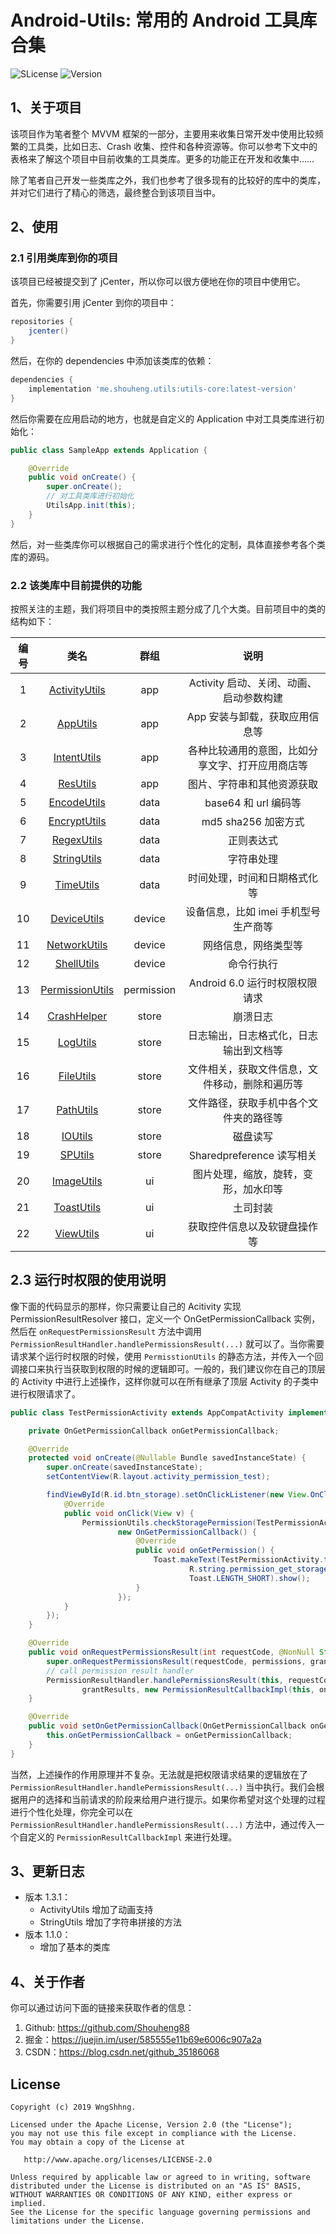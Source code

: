 # Android-Utils: 常用的 Android 工具库合集

![SLicense](https://img.shields.io/hexpm/l/plug.svg)
![Version](https://img.shields.io/maven-metadata/v/https/dl.bintray.com/easymark/Android/me/shouheng/utils/utils-core/maven-metadata.xml.svg)

## 1、关于项目

该项目作为笔者整个 MVVM 框架的一部分，主要用来收集日常开发中使用比较频繁的工具类，比如日志、Crash 收集、控件和各种资源等。你可以参考下文中的表格来了解这个项目中目前收集的工具类库。更多的功能正在开发和收集中……

除了笔者自己开发一些类库之外，我们也参考了很多现有的比较好的库中的类库，并对它们进行了精心的筛选，最终整合到该项目当中。

## 2、使用

### 2.1 引用类库到你的项目

该项目已经被提交到了 jCenter，所以你可以很方便地在你的项目中使用它。

首先，你需要引用 jCenter 到你的项目中：

```gradle
repositories {
    jcenter()
}
```

然后，在你的 dependencies 中添加该类库的依赖：

```gradle
dependencies {
    implementation 'me.shouheng.utils:utils-core:latest-version'
}
```

然后你需要在应用启动的地方，也就是自定义的 Application 中对工具类库进行初始化：

```java
public class SampleApp extends Application {

    @Override
    public void onCreate() {
        super.onCreate();
        // 对工具类库进行初始化
        UtilsApp.init(this);
    }
}
```

然后，对一些类库你可以根据自己的需求进行个性化的定制，具体直接参考各个类库的源码。

### 2.2 该类库中目前提供的功能

按照关注的主题，我们将项目中的类按照主题分成了几个大类。目前项目中的类的结构如下：

|编号|类名|群组|说明|
|:-:|:-:|:-:|:-:|
|1|[ActivityUtils](./utils/src/main/java/me/shouheng/utils/app/ActivityUtils.java)|app|Activity 启动、关闭、动画、启动参数构建|
|2|[AppUtils](./utils/src/main/java/me/shouheng/utils/app/AppUtils.java)|app|App 安装与卸载，获取应用信息等
|3|[IntentUtils](./utils/src/main/java/me/shouheng/utils/app/IntentUtils.java)|app|各种比较通用的意图，比如分享文字、打开应用商店等
|4|[ResUtils](./utils/src/main/java/me/shouheng/utils/app/ResUtils.java)|app|图片、字符串和其他资源获取
|5|[EncodeUtils](./utils/src/main/java/me/shouheng/utils/data/EncodeUtils.java)|data|base64 和 url 编码等
|6|[EncryptUtils](./utils/src/main/java/me/shouheng/utils/data/EncryptUtils.java)|data|md5 sha256 加密方式
|7|[RegexUtils](./utils/src/main/java/me/shouheng/utils/data/RegexUtils.java)|data|正则表达式
|8|[StringUtils](./utils/src/main/java/me/shouheng/utils/data/StringUtils.java)|data|字符串处理
|9|[TimeUtils](./utils/src/main/java/me/shouheng/utils/data/TimeUtils.java)|data|时间处理，时间和日期格式化等
|10|[DeviceUtils](./utils/src/main/java/me/shouheng/utils/device/DeviceUtils.java)|device|设备信息，比如 imei 手机型号 生产商等
|11|[NetworkUtils](./utils/src/main/java/me/shouheng/utils/device/NetworkUtils.java)|device|网络信息，网络类型等
|12|[ShellUtils](./utils/src/main/java/me/shouheng/utils/device/ShellUtils.java)|device|命令行执行
|13|[PermissionUtils](./utils/src/main/java/me/shouheng/permission/app/PermissionUtils.java)|permission|Android 6.0 运行时权限权限请求
|14|[CrashHelper](./utils/src/main/java/me/shouheng/utils/store/CrashHelper.java)|store|崩溃日志
|15|[LogUtils](./utils/src/main/java/me/shouheng/utils/store/LogUtils.java)|store|日志输出，日志格式化，日志输出到文档等
|16|[FileUtils](./utils/src/main/java/me/shouheng/utils/store/FileUtils.java)|store|文件相关，获取文件信息，文件移动，删除和遍历等
|17|[PathUtils](./utils/src/main/java/me/shouheng/utils/store/PathUtils.java)|store|文件路径，获取手机中各个文件夹的路径等
|18|[IOUtils](./utils/src/main/java/me/shouheng/utils/store/IOUtils.java)|store|磁盘读写|
|19|[SPUtils](./utils/src/main/java/me/shouheng/utils/store/SPUtils.java)|store|Sharedpreference 读写相关|
|20|[ImageUtils](./utils/src/main/java/me/shouheng/utils/ui/ImageUtils.java)|ui|图片处理，缩放，旋转，变形，加水印等|
|21|[ToastUtils](./utils/src/main/java/me/shouheng/utils/ui/ToastUtils.java)|ui|土司封装|
|22|[ViewUtils](./utils/src/main/java/me/shouheng/utils/ui/ViewUtils.java)|ui|获取控件信息以及软键盘操作等|

## 2.3 运行时权限的使用说明

像下面的代码显示的那样，你只需要让自己的 Acitivity 实现 PermissionResultResolver 接口，定义一个 OnGetPermissionCallback 实例，然后在 `onRequestPermissionsResult` 方法中调用 `PermissionResultHandler.handlePermissionsResult(...)` 就可以了。当你需要请求某个运行时权限的时候，使用 `PermisstionUtils` 的静态方法，并传入一个回调接口来执行当获取到权限的时候的逻辑即可。一般的，我们建议你在自己的顶层的 Activity 中进行上述操作，这样你就可以在所有继承了顶层 Activity 的子类中进行权限请求了。

```java
public class TestPermissionActivity extends AppCompatActivity implements PermissionResultResolver {

    private OnGetPermissionCallback onGetPermissionCallback;

    @Override
    protected void onCreate(@Nullable Bundle savedInstanceState) {
        super.onCreate(savedInstanceState);
        setContentView(R.layout.activity_permission_test);

        findViewById(R.id.btn_storage).setOnClickListener(new View.OnClickListener() {
            @Override
            public void onClick(View v) {
                PermissionUtils.checkStoragePermission(TestPermissionActivity.this,
                        new OnGetPermissionCallback() {
                            @Override
                            public void onGetPermission() {
                                Toast.makeText(TestPermissionActivity.this,
                                        R.string.permission_get_storage_permission,
                                        Toast.LENGTH_SHORT).show();
                            }
                        });
            }
        });
    }

    @Override
    public void onRequestPermissionsResult(int requestCode, @NonNull String[] permissions, @NonNull int[] grantResults) {
        super.onRequestPermissionsResult(requestCode, permissions, grantResults);
        // call permission result handler
        PermissionResultHandler.handlePermissionsResult(this, requestCode, permissions,
                grantResults, new PermissionResultCallbackImpl(this, onGetPermissionCallback));
    }

    @Override
    public void setOnGetPermissionCallback(OnGetPermissionCallback onGetPermissionCallback) {
        this.onGetPermissionCallback = onGetPermissionCallback;
    }
}
```

当然，上述操作的作用原理并不复杂。无法就是把权限请求结果的逻辑放在了 `PermissionResultHandler.handlePermissionsResult(...)` 当中执行。我们会根据用户的选择和当前请求的阶段来给用户进行提示。如果你希望对这个处理的过程进行个性化处理，你完全可以在 `PermissionResultHandler.handlePermissionsResult(...)` 方法中，通过传入一个自定义的 `PermissionResultCallbackImpl` 来进行处理。

## 3、更新日志

- 版本 1.3.1：
    - ActivityUtils 增加了动画支持
    - StringUtils 增加了字符串拼接的方法
- 版本 1.1.0：
    - 增加了基本的类库

## 4、关于作者

你可以通过访问下面的链接来获取作者的信息：

1. Github: https://github.com/Shouheng88
2. 掘金：https://juejin.im/user/585555e11b69e6006c907a2a
3. CSDN：https://blog.csdn.net/github_35186068

## License

```
Copyright (c) 2019 WngShhng.

Licensed under the Apache License, Version 2.0 (the "License");
you may not use this file except in compliance with the License.
You may obtain a copy of the License at

   http://www.apache.org/licenses/LICENSE-2.0

Unless required by applicable law or agreed to in writing, software
distributed under the License is distributed on an "AS IS" BASIS,
WITHOUT WARRANTIES OR CONDITIONS OF ANY KIND, either express or implied.
See the License for the specific language governing permissions and
limitations under the License.
```





